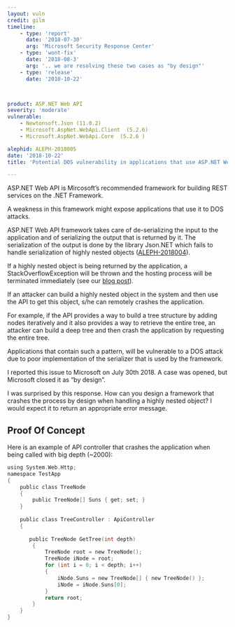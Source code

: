 ```yaml
---
layout: vuln
credit: gilm
timeline:
    - type: 'report'
      date: '2018-07-30'
      arg: 'Microsoft Security Response Center'
    - type: 'wont-fix'
      date: '2018-08-3'
      arg: '.. we are resolving these two cases as "by design"'
    - type: 'release'
      date: '2018-10-22'



product: ASP.NET Web API
severity: 'moderate'
vulnerable: 
    - Newtonsoft.Json (11.0.2)
    - Microsoft.AspNet.WebApi.Client  (5.2.6)
    - Microsoft.AspNet.WebApi.Core  (5.2.6 )

alephid: ALEPH-2018005
date: '2018-10-22'
title: 'Potential DOS vulnerability in applications that use ASP.NET Web API'

---
```

ASP.NET Web API is Mircosoft’s recommended framework for building REST services on the .NET Framework. 

A weakness in this framework might expose applications that use it to DOS attacks.

ASP.NET Web API framework takes care of de-serializing the input to the application and of serializing the output that is returned by it. The serialization of the output is done by the library Json.NET which fails to handle serialization of highly nested objects ([ALEPH-2018004](/vulns/aleph-2018004)).

If a highly nested object is being returned by the application, a StackOverflowException will be thrown and the hosting process will be terminated immediately (see our [blog post](/2018/09/13/StackOverflowException/)).

If an attacker can build a highly nested object in the system and then use the API to get this object, s/he can remotely crashes the application.

For example, if the API provides a way to build a tree structure by adding nodes iteratively and it also provides a way to retrieve the entire tree, an attacker can build a deep tree and then crash the application by requesting the entire tree.

Applications that contain such a pattern, will be vulnerable to a DOS attack due to poor implementation of the serializer that is used by the framework.

I reported this issue to Microsoft on July 30th 2018. A case was opened, but Microsoft closed it as “by design”. 

I was surprised by this response. How can you design a framework that crashes the process by design when handling a highly nested object? I would expect it to return an appropriate error message. 

## Proof Of Concept ##
Here is an example of API controller that crashes the application when being called with big depth (~2000):
```c
using System.Web.Http;
namespace TestApp
{
    public class TreeNode
    {
        public TreeNode[] Suns { get; set; }
    }
 
    public class TreeController : ApiController
    {
 
       public TreeNode GetTree(int depth)
        {
            TreeNode root = new TreeNode();
            TreeNode iNode = root;
            for (int i = 0; i < depth; i++)
            {
                iNode.Suns = new TreeNode[] { new TreeNode() };
                iNode = iNode.Suns[0];
            }
            return root;
        }
    }
}
```
